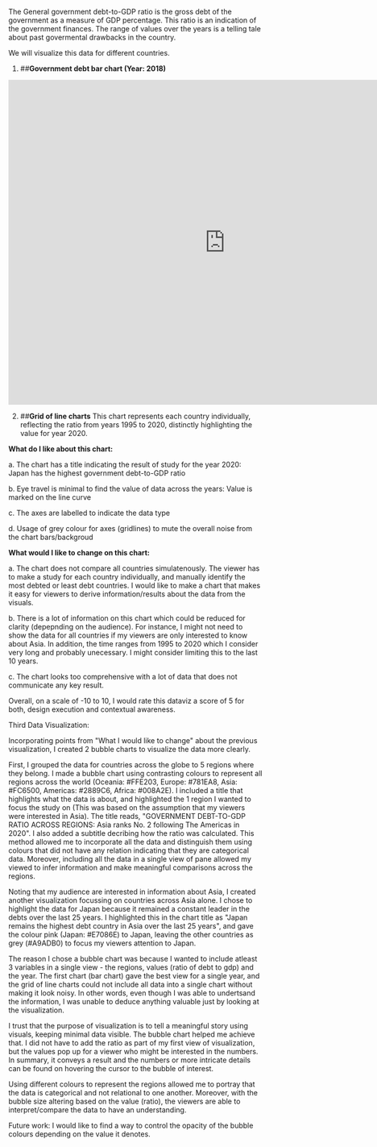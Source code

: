 The General government debt-to-GDP ratio is the gross debt of the government as a measure of GDP percentage. This ratio is an indication of the government finances. The range of values over the years is a telling tale about past govermental drawbacks in the country.

We will visualize this data for different countries.

1. ##__Government debt bar chart (Year: 2018)__
<iframe src="https://data.oecd.org/chart/6vmX" width="860" height="645" style="border: 0" mozallowfullscreen="true" webkitallowfullscreen="true" allowfullscreen="true"><a href="https://data.oecd.org/chart/6vmX" target="_blank">OECD Chart: General government debt, Total, % of GDP, Annual, 2018</a></iframe>


2. ##__Grid of line charts__
This chart represents each country individually, reflecting the ratio from years 1995 to 2020, distinctly highlighting the value for year 2020.

<div class="flourish-embed flourish-chart" data-src="visualisation/7678272"><script src="https://public.flourish.studio/resources/embed.js"></script></div>

**What do I like about this chart:**

a. The chart has a title indicating the result of study for the year 2020: Japan has the highest government debt-to-GDP ratio

b. Eye travel is minimal to find the value of data across the years: Value is marked on the line curve

c. The axes are labelled to indicate the data type

d. Usage of grey colour for axes (gridlines) to mute the overall noise from the chart bars/backgroud

**What would I like to change on this chart:**

a. The chart does not compare all countries simulatenously. The viewer has to make a study for each country individually, and manually identify the most debted or least debt countries. I would like to make a chart that makes it easy for viewers to derive information/results about the data from the visuals.

b. There is a lot of information on this chart which could be reduced for clarity (depepnding on the audience). For instance, I might not need to show the data for all countries if my viewers are only interested to know about Asia. In addition, the time ranges from 1995 to 2020 which I consider very long and probably unecessary. I might consider limiting this to the last 10 years.

c. The chart looks too comprehensive with a lot of data that does not communicate any key result.

Overall, on a scale of -10 to 10, I would rate this dataviz a score of 5 for both, design execution and contextual awareness. 

Third Data Visualization:

Incorporating points from "What I would like to change" about the previous visualization, I created 2 bubble charts to visualize the data more clearly. 

First, I grouped the data for countries across the globe to 5 regions where they belong. I made a bubble chart using contrasting colours to represent all regions across the world (Oceania: #FFE203, Europe: #781EA8, Asia: #FC6500, Americas: #2889C6, Africa: #008A2E). I included a title that highlights what the data is about, and highlighted the 1 region I wanted to focus the study on (This was based on the assumption that my viewers were interested in Asia). The title reads, "GOVERNMENT DEBT-TO-GDP RATIO ACROSS REGIONS: Asia ranks No. 2 following The Americas in 2020". 
I also added a subtitle decribing how the ratio was calculated. 
This method allowed me to incorporate all the data and distinguish them using colours that did not have any relation indicating that they are categorical data. Moreover, including all the data in a single view of pane allowed my viewed to infer information and make meaningful comparisons across the regions. 

<div class="flourish-embed flourish-scatter" data-src="visualisation/7691484"><script src="https://public.flourish.studio/resources/embed.js"></script></div>

Noting that my audience are interested in information about Asia, I created another visualization focussing on countries across Asia alone. I chose to highlight the data for Japan because it remained a constant leader in the debts over the last 25 years. I highlighted this in the chart title as "Japan remains the highest debt country in Asia over the last 25 years", and gave the colour pink (Japan: #E7086E) to Japan, leaving the other countries as grey (#A9ADB0) to focus my viewers attention to Japan. 

<div class="flourish-embed flourish-scatter" data-src="visualisation/7692158"><script src="https://public.flourish.studio/resources/embed.js"></script></div>

The reason I chose a bubble chart was because I wanted to include atleast 3 variables in a single view - the regions, values (ratio of debt to gdp) and the year. The first chart (bar chart) gave the best view for a single year, and the grid of line charts could not include all data into a single chart without making it look noisy. In other words, even though I was able to undertsand the information, I was unable to deduce anything valuable just by looking at the visualization.

I trust that the purpose of visualization is to tell a meaningful story using visuals, keeping minimal data visible. The bubble chart helped me achieve that. I did not have to add the ratio as part of my first view of visualization, but the values pop up for a viewer who might be interested in the numbers. In summary, it conveys a result and the numbers or more intricate details can be found on hovering the cursor to the bubble of interest. 

Using different colours to represent the regions allowed me to portray that the data is categorical and not relational to one another. Moreover, with the bubble size altering based on the value (ratio), the viewers are able to interpret/compare the data to have an understanding. 

Future work:
I would like to find a way to control the opacity of the bubble colours depending on the value it denotes. 

